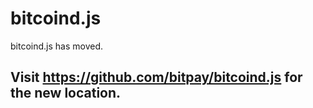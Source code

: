 # bitcoind.js

bitcoind.js has moved.

## Visit https://github.com/bitpay/bitcoind.js for the new location.
